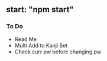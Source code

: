 ## start: "npm start"

### To Do

- Read Me
- Multi Add to Kanji Set
- Check curr pw before changing pw
